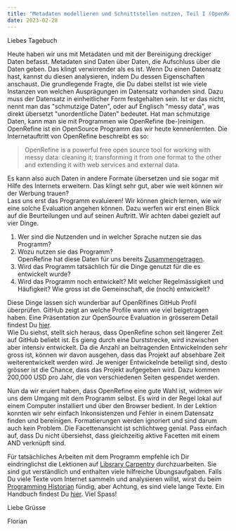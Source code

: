 ```yaml
---
title: "Metadaten modellieren und Schnittstellen nutzen, Teil I (OpenRefine)"
date: 2023-02-28
---
```


Liebes Tagebuch

Heute haben wir uns mit Metadaten und mit der Bereinigung dreckiger Daten befasst.
Metadaten sind Daten über Daten, die Aufschluss über die Daten geben. 
Das klingt verwirrender als es ist.
Wenn Du einen Datensatz hast, kannst du diesen analysieren, indem Du dessen Eigenschaften anschaust.
Die grundlegende Fragte, die Du dabei stellst ist wie viele Instanzen von welchen Ausprägungen im Datensatz vorhanden sind.
Dazu muss der Datensatz in einheitlicher Form festgehalten sein.
Ist er das nicht, nennt man das "schmutzige Daten", oder auf Englisch "messy data", was direkt übersetzt "unordentliche Daten" bedeutet.
Hat man schmutzige Daten, kann man sie mit Programmen wie OpenRefine (be-)reinigen.
OpenRefine ist ein OpenSource Programm das wir heute kennenlernten.
Die Internetauftritt von OpenRefine beschreibt es so:  
> OpenRefine is a powerful free open source tool for working with messy data: cleaning it; transforming it from one format to the other and extending it with web services and external data.  

Es kann also auch Daten in andere Formate übersetzen und sie sogar mit Hilfe des Internets erweitern.
Das klingt sehr gut, aber wie weit können wir der Werbung trauen?  
Lass uns erst das Programm evaluieren!
Wir können gleich lernen, wie wir eine solche Evaluation angehen können.
Dazu werfen wir erst einen Blick auf die Beurteilungen und auf seinen Auftritt.
Wir achten dabei gezielt auf vier Dinge.
1. Wer sind die Nutzenden und in welcher Sprache nutzen sie das Programm?
2. Wozu nutzen sie das Programm?  
OpenRefine hat diese Daten für uns bereits [Zusammengetragen](https://openrefine.org/blog/2022/06/28/2022-survey-results.html).
3. Wird das Programm tatsächlich für die Dinge genutzt für die es entwickelt wurde?
4. Wird das Programm noch entwickelt? Mit welcher Regelmässigkeit und Häufigkeit? Wie gross ist die Gemeinschaft, die (noch) entwickelt?  

Diese Dinge lassen sich wunderbar auf OpenRifines GitHub Profil überprüfen.
GitHub zeigt an welche Profile wann wie viel beigetragen haben. 
Eine Präsentation zur OpenSource Evaluation in grösserem Detail findest Du [hier](https://felixlohmeier.de/slides/2017-09-28_vufind-anwendertreffen-keynote.html#/).  
Wie Du siehst, stellt sich heraus, dass OpenRefine schon seit längerer Zeit auf GitHub beliebt ist.
Es gieng durch eine Durststrecke, wird inzwischen aber intensiv entwickelt.
Da die Anzahl an beitragenden Entwickelnden sehr gross ist, können wir davon ausgehen, dass das Projekt auf absehbare Zeit weiterentwickelt werden wird.
Je weniger Entwickelnde beteiligt sind, desto grösser ist die Chance, dass das Projekt aufgegeben wird.
Dazu kommen 200,000 USD pro Jahr, die von verschiedenen Seiten gespendet werden.  

Nun da wir eruiert haben, dass OpenRefine eine gute Wahl ist, widmen wir uns dem Umgang mit dem Programm selbst.
Es wird in der Regel lokal auf einem Computer installiert und über den Browser bedient.
In der Lektion konnten wir sehr einfach Inkonsistenzen und Fehler in einem Datensatz finden und bereinigen.
Formatierungen werden ignoriert und sind darum auch kein Problem.
Die Facettenansicht ist schlichtweg genial.
Pass einfach auf, dass Du nicht übersiehst, dass gleichzeitig aktive Facetten mit einem AND verknüpft sind.

Für tatsächliches Arbeiten mit dem Programm empfehle ich Dir eindringlichst die Lektionen auf [Libsrary Carpentry](https://librarycarpentry.org/lc-open-refine/) durchzuarbeiten.
Sie sind gut verständlich und enthalten viele hilfreiche Übungsaufgaben.
Falls Du viele Texte vom Internet sammeln und analysieren willst, wirst du beim [Programming Historian](https://programminghistorian.org/en/lessons/) fündig, aber Achtung, es sind viele lange Texte.
Ein Handbuch findest Du [hier](https://it-in-bibliotheken.de).
Viel Spass!

Liebe Grüsse

Florian
